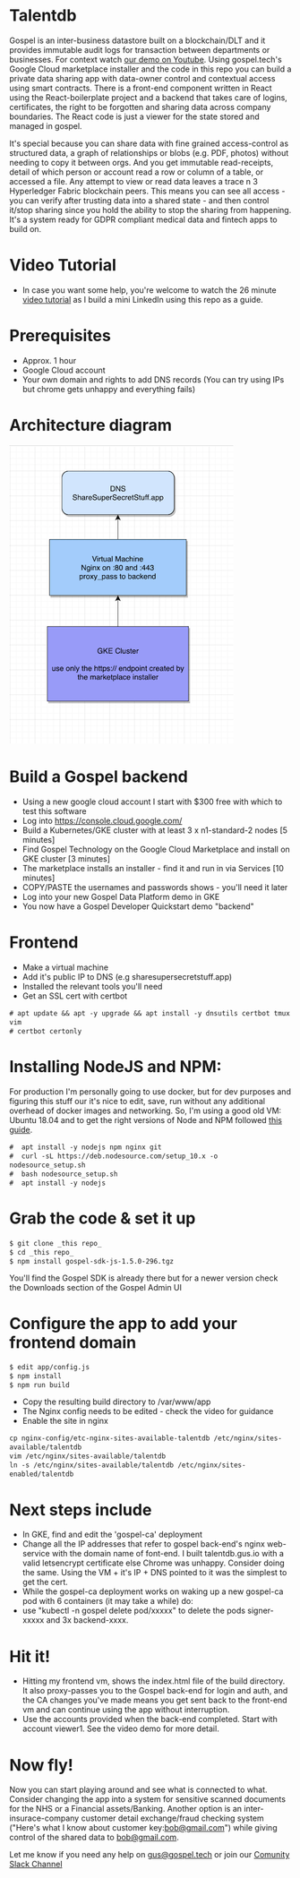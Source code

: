 # Talentdb
Gospel is an inter-business datastore built on a blockchain/DLT and it provides immutable audit logs for transaction between departments or businesses. For context watch [our demo on Youtube](https://www.youtube.com/watch?v=ExR0ngp1Sbw). Using gospel.tech's Google Cloud marketplace installer and the code in this repo you can build a private data sharing app with data-owner control and contextual access using smart contracts. There is a front-end component written in React using the React-boilerplate project and a backend that takes care of logins, certificates, the right to be forgotten and sharing data across company boundaries. The React code is just a viewer for the state stored and managed in gospel.

It's special because you can share data with fine grained access-control as structured data, a graph of relationships or blobs (e.g. PDF, photos) without needing to copy it between orgs. And you get immutable read-receipts, detail of which person or account read a row or column of a table, or accessed a file. Any attempt to view or read data leaves a trace n 3 Hyperledger Fabric blockchain peers. This means you can see all access - you can verify after trusting data into a shared state - and then control it/stop sharing since you hold the ability to stop the sharing from happening. It's a system ready for GDPR compliant medical data and fintech apps to build on.

# Video Tutorial
* In case you want some help, you're welcome to watch the 26 minute [video tutorial](https://storage.googleapis.com/talentdb-gospel-demo/Gospel%20Devrel%20Video2%20-%20Building%20your%20own%20talentdb.mp4) as I build a mini LinkedIn using this repo as a guide.

# Prerequisites
* Approx. 1 hour
* Google Cloud account
* Your own domain and rights to add DNS records (You can try using IPs but chrome gets unhappy and everything fails)

# Architecture diagram
![](diagram.png)

# Build a Gospel backend
* Using a new google cloud account I start with $300 free with which to test this software
* Log into https://console.cloud.google.com/
* Build a Kubernetes/GKE cluster with at least 3 x n1-standard-2 nodes [5 minutes]
* Find Gospel Technology on the Google Cloud Marketplace and install on GKE cluster [3 minutes]
* The marketplace installs an installer - find it and run in via Services [10 minutes]
* COPY/PASTE the usernames and passwords shows - you'll need it later
* Log into your new Gospel Data Platform demo in GKE
* You now have a Gospel Developer Quickstart demo "backend"

# Frontend
* Make a virtual machine
* Add it's public IP to DNS (e.g sharesupersecretstuff.app)
* Installed the relevant tools you'll need
* Get an SSL cert with certbot
```
# apt update && apt -y upgrade && apt install -y dnsutils certbot tmux vim
# certbot certonly
```

# Installing NodeJS and NPM:

For production I'm personally going to use docker, but for dev purposes and figuring this stuff our it's nice to edit, save, run without any additional overhead of docker images and networking. So, I'm using a good old VM: Ubuntu 18.04 and to get the right versions of Node and NPM followed [this guide](https://www.digitalocean.com/community/tutorials/how-to-install-node-js-on-ubuntu-18-04).
```
#  apt install -y nodejs npm nginx git 
#  curl -sL https://deb.nodesource.com/setup_10.x -o nodesource_setup.sh
#  bash nodesource_setup.sh
#  apt install -y nodejs
```

# Grab the code & set it up
```
$ git clone _this repo_
$ cd _this repo_
$ npm install gospel-sdk-js-1.5.0-296.tgz
```

You'll find the Gospel SDK is already there but for a newer version check the Downloads section of the Gospel Admin UI

# Configure the app to add your frontend domain
```
$ edit app/config.js 
$ npm install
$ npm run build
```

* Copy the resulting build directory to /var/www/app
* The Nginx config needs to be edited - check the video for guidance
* Enable the site in nginx
```
cp nginx-config/etc-nginx-sites-available-talentdb /etc/nginx/sites-available/talentdb
vim /etc/nginx/sites-available/talentdb
ln -s /etc/nginx/sites-available/talentdb /etc/nginx/sites-enabled/talentdb
```

# Next steps include
* In GKE, find and edit the 'gospel-ca' deployment
* Change all the IP addresses that refer to gospel back-end's nginx web-service with the domain name of font-end. I built talentdb.gus.io with a valid letsencrypt certificate else Chrome was unhappy. Consider doing the same. Using the VM + it's IP + DNS pointed to it was the simplest to get the cert.
* While the gospel-ca deployment works on waking up a new gospel-ca pod with 6 containers (it may take a while) do:
* use "kubectl -n gospel delete pod/xxxxx" to delete the pods signer-xxxxx and 3x backend-xxxx. 

# Hit it!
* Hitting my frontend vm, shows the index.html file of the build directory. It also proxy-passes you to the Gospel back-end for login and auth, and the CA changes you've made means you get sent back to the front-end vm and can continue using the app without interruption. 
* Use the accounts provided when the back-end completed. Start with account viewer1. See the video demo for more detail.

# Now fly! 
Now you can start playing around and see what is connected to what. Consider changing the app into a system for sensitive scanned documents for the NHS or a Financial assets/Banking. Another option is an inter-insurace-company customer detail exchange/fraud checking system ("Here's what I know about customer key:bob@gmail.com") while giving control of the shared data to bob@gmail.com.

Let me know if you need any help on gus@gospel.tech or join our [Comunity Slack Channel](https://join.slack.com/t/gospeltechcommunity/shared_invite/enQtNzM0Nzk1NDI3MTg5LTMwZmY1NTJlOTJlMzU5MDI3NzlhY2MzOWQwNDFhYmE4ODlmYmJiOWJhYmZlNGE4ZjBjYmU0ZjQwYmVkMmIyMTg)
